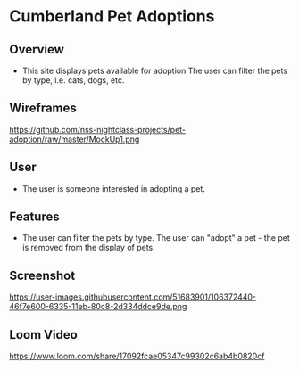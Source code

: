 # Cumberland Pet Adoptions

## Overview
- This site displays pets available for adoption
  The user can filter the pets by type, i.e. cats, dogs, etc.
  
## Wireframes
  https://github.com/nss-nightclass-projects/pet-adoption/raw/master/MockUp1.png

## User
- The user is someone interested in adopting a pet.

## Features
- The user can filter the pets by type.
  The user can "adopt" a pet - the pet is removed from the display of pets.
  
## Screenshot
  https://user-images.githubusercontent.com/51683901/106372440-46f7e600-6335-11eb-80c8-2d334ddce9de.png

## Loom Video
  https://www.loom.com/share/17092fcae05347c99302c6ab4b0820cf

